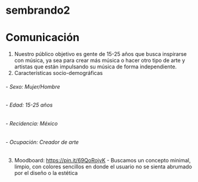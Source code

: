 # sembrando2

# Comunicación 
1. Nuestro público objetivo es gente de 15-25 años que busca inspirarse con música, ya sea para crear más música o hacer otro tipo de arte y artistas que están impulsando su música de forma independiente.
2. Características socio-demográficas
###### -   Sexo: Mujer/Hombre
###### -   Edad: 15-25 años
###### -   Recidencia: México
###### -   Ocupación: Creador de arte 

3. Moodboard:
 https://pin.it/69QoRojvK - Buscamos un concepto minimal, limpio, con colores sencillos en donde el usuario no se sienta abrumado por el diseño o la estética
